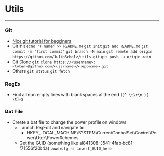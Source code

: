 # Utils
---
### Git
- [Nice git tutorial for begginers](https://rogerdudler.github.io/git-guide/) 
- Git init
`echo "# name" >> README.md`
`git init`
`git add README.md`
`git commit -m "first commit"`
`git branch -M main`
`git remote add origin https://github.com/JulioScholz/utils.git`
`git push -u origin main`
- Git Clone
`git clone https://<username>:<token>@github.com/<username>/<reponame>.git`
- Others
`git status`
`git fetch`
### RegEx
- Find all non empty lines with blank spaces at the end
    `([^ \t\r\n])[ \t]+$`

### Bat File
- Create a bat file to change the power profile on windows
    - Launch RegEdit and navigate to:
        - HKEY_LOCAL_MACHINE\SYSTEM\CurrentControlSet\Control\Power\User\PowerSchemes
    - Get the GUID (something like a1841308-3541-4fab-bc81-f71556f20b4a)
    `powercfg -s insert_GUID_here`

